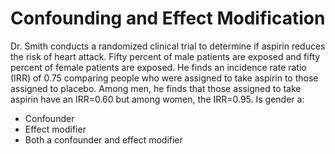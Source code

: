 # Confounding and Effect Modification #
Dr. Smith conducts a randomized clinical trial to determine if aspirin reduces the risk of heart attack. Fifty percent of male patients are exposed and fifty percent of female patients are exposed. He finds an incidence rate ratio (IRR) of 0.75 comparing people who were assigned to take aspirin to those assigned to placebo. Among men, he finds that those assigned to take aspirin have an IRR=0.60 but among women, the IRR=0.95. Is gender a:
* Confounder 
* Effect modifier 
* Both a confounder and effect modifier 
